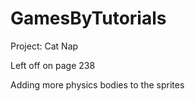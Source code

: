 # GamesByTutorials

Project:  Cat Nap

Left off on page 238

Adding more physics bodies to the sprites
